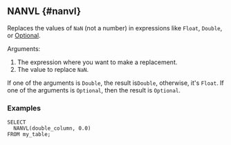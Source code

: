 ## NANVL {#nanvl}

Replaces the values of `NaN` (not a number) in expressions like `Float`, `Double`, or [Optional](../../../types/optional.md).

Arguments:

1. The expression where you want to make a replacement.
2. The value to replace `NaN`.

If one of the arguments is `Double`, the result is`Double`, otherwise, it's `Float`. If one of the arguments is `Optional`, then the result is `Optional`.

### Examples

```yql
SELECT
  NANVL(double_column, 0.0)
FROM my_table;
```

